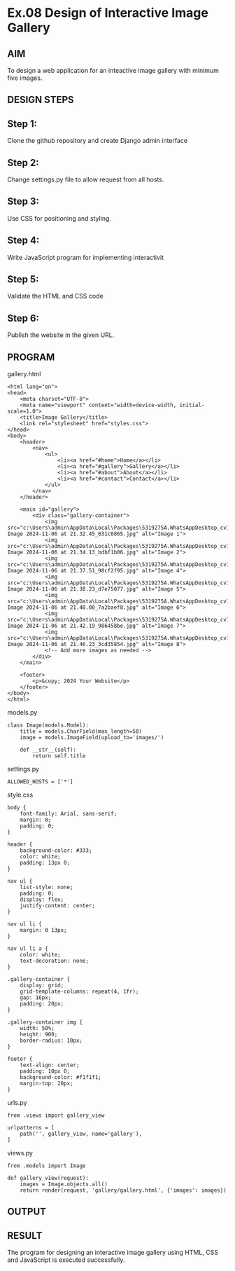 # Ex.08 Design of Interactive Image Gallery

## AIM
  To design a web application for an inteactive image gallery with minimum five images.

## DESIGN STEPS

## Step 1:

Clone the github repository and create Django admin interface

## Step 2:

Change settings.py file to allow request from all hosts.

## Step 3:

Use CSS for positioning and styling.

## Step 4:

Write JavaScript program for implementing interactivit

## Step 5:

Validate the HTML and CSS code

## Step 6:

Publish the website in the given URL.

## PROGRAM
gallery.html
```
<html lang="en">
<head>
    <meta charset="UTF-8">
    <meta name="viewport" content="width=device-width, initial-scale=1.0">
    <title>Image Gallery</title>
    <link rel="stylesheet" href="styles.css">
</head>
<body>
    <header>
        <nav>
            <ul>
                <li><a href="#home">Home</a></li>
                <li><a href="#gallery">Gallery</a></li>
                <li><a href="#about">About</a></li>
                <li><a href="#contact">Contact</a></li>
            </ul>
        </nav>
    </header>

    <main id="gallery">
        <div class="gallery-container">
            <img src="c:\Users\admin\AppData\Local\Packages\5319275A.WhatsAppDesktop_cv1g1gvanyjgm\TempState\243C74A16947D5D9D7ED8937AC3D2656\WhatsApp Image 2024-11-06 at 21.32.45_031c0865.jpg" alt="Image 1">
            <img src="c:\Users\admin\AppData\Local\Packages\5319275A.WhatsAppDesktop_cv1g1gvanyjgm\TempState\4CADFA5FF153FB1C686F5F7535A23DC6\WhatsApp Image 2024-11-06 at 21.34.13_bdbf1b06.jpg" alt="Image 2">
            <img src="c:\Users\admin\AppData\Local\Packages\5319275A.WhatsAppDesktop_cv1g1gvanyjgm\TempState\60BC551CA678C042256508C5A0F46689\WhatsApp Image 2024-11-06 at 21.37.51_98cf2f95.jpg" alt="Image 4">
            <img src="c:\Users\admin\AppData\Local\Packages\5319275A.WhatsAppDesktop_cv1g1gvanyjgm\TempState\ACC4BA4EEC87758E9B2CA94782C41BB9\WhatsApp Image 2024-11-06 at 21.38.23_d7e75077.jpg" alt="Image 5">
            <img src="c:\Users\admin\AppData\Local\Packages\5319275A.WhatsAppDesktop_cv1g1gvanyjgm\TempState\670F33F3CFB5217BCF008786165F1DC7\WhatsApp Image 2024-11-06 at 21.40.00_7a2baef8.jpg" alt="Image 6">
            <img src="c:\Users\admin\AppData\Local\Packages\5319275A.WhatsAppDesktop_cv1g1gvanyjgm\TempState\9ABBBDA872050C52F250190578B0C178\WhatsApp Image 2024-11-06 at 21.42.19_986458be.jpg" alt="Image 7">
            <img src="c:\Users\admin\AppData\Local\Packages\5319275A.WhatsAppDesktop_cv1g1gvanyjgm\TempState\F4FB3AD46ED38E0582C16FB84B610897\WhatsApp Image 2024-11-06 at 21.46.23_3cd35854.jpg" alt="Image 8">
            <!-- Add more images as needed -->
        </div>
    </main>

    <footer>
        <p>&copy; 2024 Your Website</p>
    </footer>
</body>
</html>

```

models.py
```
class Image(models.Model):
    title = models.CharField(max_length=50)
    image = models.ImageField(upload_to='images/')

    def __str__(self):
        return self.title
```

settings.py
```
ALLOWED_HOSTS = ['*']
```

style.css
```
body {
    font-family: Arial, sans-serif;
    margin: 0;
    padding: 0;
}

header {
    background-color: #333;
    color: white;
    padding: 13px 0;
}

nav ul {
    list-style: none;
    padding: 0;
    display: flex;
    justify-content: center;
}

nav ul li {
    margin: 0 13px;
}

nav ul li a {
    color: white;
    text-decoration: none;
}

.gallery-container {
    display: grid;
    grid-template-columns: repeat(4, 1fr);
    gap: 16px;
    padding: 20px;
}

.gallery-container img {
    width: 50%;
    height: 900;
    border-radius: 10px;
}

footer {
    text-align: center;
    padding: 10px 0;
    background-color: #f1f1f1;
    margin-top: 20px;
}
```

urls.py
```
from .views import gallery_view

urlpatterns = [
    path('', gallery_view, name='gallery'),
]
```

views.py
```
from .models import Image

def gallery_view(request):
    images = Image.objects.all()
    return render(request, 'gallery/gallery.html', {'images': images})
```

## OUTPUT


## RESULT
  The program for designing an interactive image gallery using HTML, CSS and JavaScript is executed successfully.
